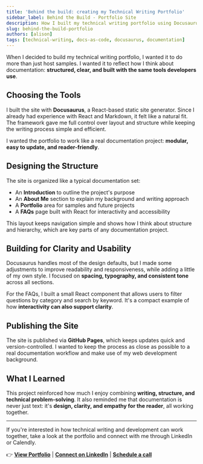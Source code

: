 ```yaml
---
title: 'Behind the build: creating my Technical Writing Portfolio'
sidebar_label: Behind the Build - Portfolio Site
description: How I built my technical writing portfolio using Docusaurus, React, and docs-as-code principles to showcase both writing and technical skills.
slug: behind-the-build-portfolio
authors: [alison]
tags: [technical-writing, docs-as-code, docusaurus, documentation]
---
```


When I decided to build my technical writing portfolio, I wanted it to do more than just host samples. I wanted it to reflect how I think about documentation: **structured, clear, and built with the same tools developers use**.

<!-- truncate -->

## Choosing the Tools

I built the site with **Docusaurus**, a React-based static site generator. Since I already had experience with React and Markdown, it felt like a natural fit. The framework gave me full control over layout and structure while keeping the writing process simple and efficient.

I wanted the portfolio to work like a real documentation project: **modular, easy to update, and reader-friendly**.

## Designing the Structure

The site is organized like a typical documentation set:

- An **Introduction** to outline the project's purpose
- An **About Me** section to explain my background and writing approach
- A **Portfolio** area for samples and future projects
- A **FAQs** page built with React for interactivity and accessibility

This layout keeps navigation simple and shows how I think about structure and hierarchy, which are key parts of any documentation project.

## Building for Clarity and Usability

Docusaurus handles most of the design defaults, but I made some adjustments to improve readability and responsiveness, while adding a little of my own style. I focused on **spacing, typography, and consistent tone** across all sections.

For the FAQs, I built a small React component that allows users to filter questions by category and search by keyword. It's a compact example of how **interactivity can also support clarity**.

## Publishing the Site

The site is published via **GitHub Pages**, which keeps updates quick and version-controlled. I wanted to keep the process as close as possible to a real documentation workflow and make use of my web development background.

## What I Learned

This project reinforced how much I enjoy combining **writing, structure, and technical problem-solving**. It also reminded me that documentation is never just text: it's **design, clarity, and empathy for the reader**, all working together.

---

If you're interested in how technical writing and development can work together, take a look at the portfolio and connect with me through LinkedIn or Calendly.

👉 **[View Portfolio](../docs/portfolio)** | **[Connect on LinkedIn](https://www.linkedin.com/in/alison-combes)** | **[Schedule a call](https://calendly.com/alison-combes/connect)**
